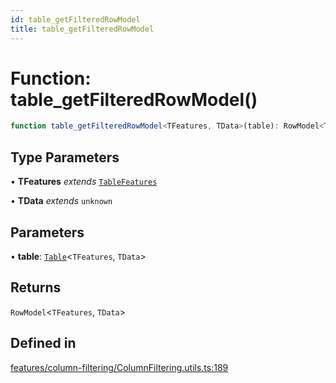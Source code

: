 ```yaml
---
id: table_getFilteredRowModel
title: table_getFilteredRowModel
---
```


# Function: table\_getFilteredRowModel()

```ts
function table_getFilteredRowModel<TFeatures, TData>(table): RowModel<TFeatures, TData>
```

## Type Parameters

• **TFeatures** *extends* [`TableFeatures`](../interfaces/tablefeatures.md)

• **TData** *extends* `unknown`

## Parameters

• **table**: [`Table`](../type-aliases/table.md)\<`TFeatures`, `TData`\>

## Returns

`RowModel`\<`TFeatures`, `TData`\>

## Defined in

[features/column-filtering/ColumnFiltering.utils.ts:189](https://github.com/TanStack/table/blob/b1e6b79157b0debc7222660572b06c8b857f4605/packages/table-core/src/features/column-filtering/ColumnFiltering.utils.ts#L189)
